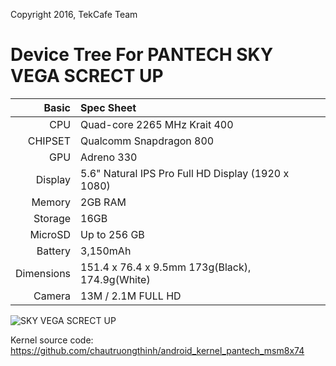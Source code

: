 Copyright 2016, TekCafe Team

Device Tree For PANTECH SKY VEGA SCRECT UP
=======================================

Basic   | Spec Sheet
-------:|:-------------------------
CPU     | Quad-core 2265 MHz Krait 400
CHIPSET | Qualcomm Snapdragon 800
GPU     | Adreno 330
Display | 5.6" Natural IPS Pro Full HD Display (1920 x 1080)
Memory  | 2GB RAM
Storage | 16GB
MicroSD | Up to 256 GB
Battery | 3,150mAh
Dimensions | 151.4 x 76.4 x 9.5mm 173g(Black), 174.9g(White)
Camera  | 13M / 2.1M FULL HD


![SKY VEGA SCRECT UP](http://file.ivega.co.kr/upload/product/feature/IM_A900S/09.jpg "SKY VEGA SCRECT UP")

Kernel source code: https://github.com/chautruongthinh/android_kernel_pantech_msm8x74
